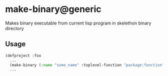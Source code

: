 # make-binary@generic

Makes binary executable from current lisp program in skelethon binary directory

## Usage

```lisp
(defproject :foo
  ...
  (make-binary (:name "some_name" :toplevel-function "package:function")
  ...
```
